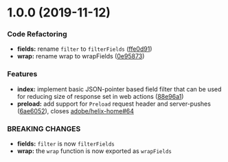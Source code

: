 # 1.0.0 (2019-11-12)


### Code Refactoring

* **fields:** rename `filter` to `filterFields` ([ffe0d91](https://github.com/adobe/helix-vulcain-filters/commit/ffe0d91))
* **wrap:** rename wrap to wrapFields ([0e95873](https://github.com/adobe/helix-vulcain-filters/commit/0e95873))


### Features

* **index:** implement basic JSON-pointer based field filter that can be used for reducing size of response set in web actions ([88e96a1](https://github.com/adobe/helix-vulcain-filters/commit/88e96a1))
* **preload:** add support for `Preload` request header and server-pushes ([6ae6052](https://github.com/adobe/helix-vulcain-filters/commit/6ae6052)), closes [adobe/helix-home#64](https://github.com/adobe/helix-home/issues/64)


### BREAKING CHANGES

* **fields:** `filter` is now `filterFields`
* **wrap:** the `wrap` function is now exported as `wrapFields`
